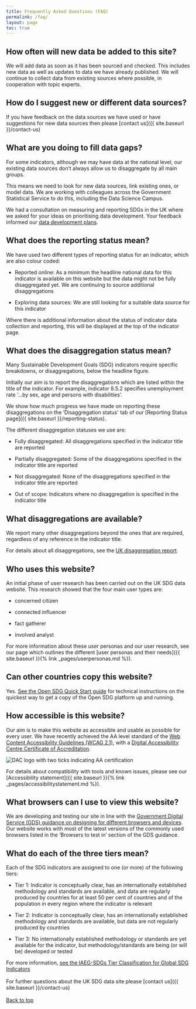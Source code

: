 ```yaml
---
title: Frequently Asked Questions (FAQ)
permalink: /faq/
layout: page
toc: true
---
```


## How often will new data be added to this site?
We will add data as soon as it has been sourced and checked. This includes new data as well as updates to data we have already published. We will continue to collect data from existing sources where possible, in cooperation with topic experts.

## How do I suggest new or different data sources?
If you have feedback on the data sources we have used or have suggestions for new data sources then please [contact us]({{ site.baseurl }}/contact-us)


## What are you doing to fill data gaps?
For some indicators, although we may have data at the national level, our existing data sources don’t always allow us to disaggregate by all main groups.

This means we need to look for new data sources, link existing ones, or model data. We are working with colleagues across the Government Statistical Service to do this, including the Data Science Campus.

We had a consultation on measuring and reporting SDGs in the UK where we asked for your ideas on prioritising data development. Your feedback informed our [data development plans](https://www.ons.gov.uk/economy/environmentalaccounts/articles/ukdatagapsinclusivedataactionplantowardstheglobalsustainabledevelopmentgoalindicators/2018-03-19).


## What does the reporting status mean?
We have used two different types of reporting status for an indicator, which are also colour coded:

 * Reported online: As a minimum the headline national data for this indicator is available on this website but the data might not be fully disaggregated yet. We are continuing to source additional disaggregations
 
 * Exploring data sources: We are still looking for a suitable data source for this indicator

Where there is additional information about the status of indicator data collection and reporting, this will be displayed at the top of the indicator page.


## What does the disaggregation status mean?
Many Sustainable Development Goals (SDG) indicators require specific breakdowns, or disaggregations, below the headline figure.

Initially our aim is to report the disaggregations which are listed within the title of the indicator. For example, indicator 8.5.2 specifies unemployment rate ‘…by sex, age and persons with disabilities’.

We show how much progress we have made on reporting these disaggregations on the ‘Disaggregation status' tab of our [Reporting Status page]({{ site.baseurl }}/reporting-status).

The different disaggregation statuses we use are:

* Fully disaggregated: All disaggregations specified in the indicator title are reported

* Partially disaggregated: Some of the disaggregations specified in the indicator title are reported

* Not disaggregated: None of the disaggregations specified in the indicator title are reported

* Out of scope: Indicators where no disaggregation is specified in the indicator title

## What disaggregations are available?
We report many other disaggregations beyond the ones that are required, regardless of any reference in the indicator title.

For details about all disaggregations, see the [UK disaggregation report](https://sdgdata.gov.uk/sdg-data/disaggregations.html).

## Who uses this website?
An initial phase of user research has been carried out on the UK SDG data website. This research showed that the four main user types are:

  * concerned citizen
  
  * connected influencer
  
  * fact gatherer
  
  * involved analyst

For more information about these user personas and our user research, see our page which outlines the different [user personas and their needs]({{ site.baseurl }}{% link _pages/userpersonas.md %}).


## Can other countries copy this website?
Yes. [See the Open SDG Quick Start guide](https://open-sdg.readthedocs.io/en/latest/quick-start/) for technical instructions on the quickest way to get a copy of the Open SDG platform up and running.


## How accessible is this website?
Our aim is to make this website as accessible and usable as possible for every user. We have recently achieved the AA level standard of the [Web Content Accessibility Guidelines (WCAG 2.1)](https://www.gov.uk/service-manual/helping-people-to-use-your-service/understanding-wcag), with a [Digital Accessibility Centre Certificate of Accreditation](https://digitalaccessibilitycentre.org/index.php/ons-sustainable-development-goals).


![DAC logo with two ticks indicating AA certification](https://sustainabledevelopment-uk.github.io/public/DAC_Certification_Two_Tick.png)


For details about compatibility with tools and known issues, please see our [Accessibility statement]({{ site.baseurl }}{% link _pages/accessibilitystatement.md %}).


## What browsers can I use to view this website?
We are developing and testing our site in line with the [Government Digital Service (GDS) guidance on designing for different browsers and devices](https://www.gov.uk/service-manual/technology/designing-for-different-browsers-and-devices). Our website works with most of the latest versions of the commonly used browsers listed in the ‘Browsers to test in’ section of the GDS guidance.


## What do each of the three tiers mean? 
Each of the SDG indicators are assigned to one (or more) of the following tiers:

 - Tier 1: Indicator is conceptually clear, has an internationally established methodology and standards are available, and data are regularly produced by countries for at least 50 per cent of countries and of the population in every region where the indicator is relevant
 
 - Tier 2: Indicator is conceptually clear, has an internationally established methodology and standards are available, but data are not regularly produced by countries
 
 - Tier 3: No internationally established methodology or standards are yet available for the indicator, but methodology/standards are being (or will be) developed or tested

For more information, [see the IAEG-SDGs Tier Classification for Global SDG Indicators](https://unstats.un.org/sdgs/iaeg-sdgs/tier-classification/)
<br>
<br>
For further questions about the UK SDG data site please [contact us]({{ site.baseurl }}/contact-us)
<br>
<br>
[Back to top](#top)
